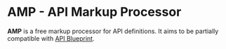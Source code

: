 # AMP - API Markup Processor

**AMP** is a free markup processor for API definitions.
It aims to be partially compatible with [API Blueprint](https://apiblueprint.org/).

